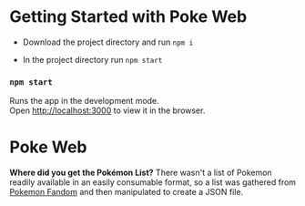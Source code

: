 # Getting Started with Poke Web

- Download the project directory and run `npm i`

- In the project directory run `npm start`

### `npm start`

Runs the app in the development mode.\
Open [http://localhost:3000](http://localhost:3000) to view it in the browser.

# Poke Web

**Where did you get the Pokémon List?**
There wasn't a list of Pokemon readily available in an easily consumable format, so a list was gathered from [Pokemon Fandom](https://pokemon.fandom.com/wiki/List_of_Generation_I_Pok%C3%A9mon) and then manipulated to create a JSON file.
